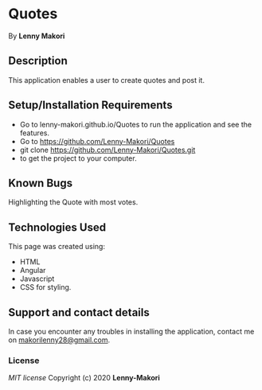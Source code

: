 # Quotes
By **Lenny Makori**

## Description
This application enables a user to create quotes and post it.

## Setup/Installation Requirements
* Go to lenny-makori.github.io/Quotes to run the application and see the features.
* Go to https://github.com/Lenny-Makori/Quotes
* git clone https://github.com/Lenny-Makori/Quotes.git
* to get the project to your computer.

## Known Bugs
Highlighting the Quote with most votes.

## Technologies Used
This page was created using: 
* HTML 
* Angular
* Javascript
* CSS for styling.

## Support and contact details
In case you encounter any  troubles in installing the application, contact me on makorilenny28@gmail.com.


### License
*MIT license*
Copyright (c) 2020 **Lenny-Makori**